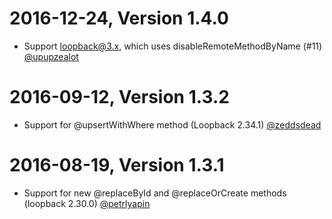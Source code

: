 2016-12-24, Version 1.4.0
=========================
* Support loopback@3.x, which uses disableRemoteMethodByName (#11) [@upupzealot](https://github.com/upupzealot)

2016-09-12, Version 1.3.2
=========================
* Support for @upsertWithWhere method (Loopback 2.34.1) [@zeddsdead](https://github.com/zeddsdead)

2016-08-19, Version 1.3.1
=========================
* Support for new @replaceById and @replaceOrCreate methods (loopback 2.30.0) [@petrlyapin](https://github.com/petrlyapin)

